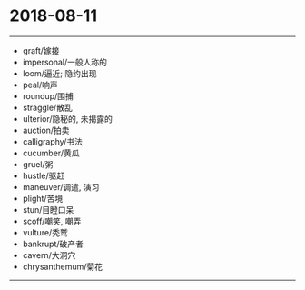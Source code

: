 # 2018-08-11

---

- graft/嫁接
- impersonal/一般人称的
- loom/逼近; 隐约出现
- peal/响声
- roundup/围捕
- straggle/散乱
- ulterior/隐秘的, 未揭露的
- auction/拍卖
- calligraphy/书法
- cucumber/黄瓜
- gruel/粥
- hustle/驱赶
- maneuver/调遣, 演习
- plight/苦境
- stun/目瞪口呆
- scoff/嘲笑, 嘲弄
- vulture/秃鹫
- bankrupt/破产者
- cavern/大洞穴
- chrysanthemum/菊花

---
